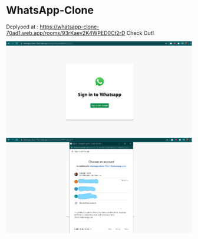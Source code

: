 # WhatsApp-Clone

Deplyoed at : https://whatsapp-clone-70ad1.web.app/rooms/93rKaev2K4WPED0Ct2rD
Check Out!

![](homepage.png)
![](gmail.signin.jpg)
